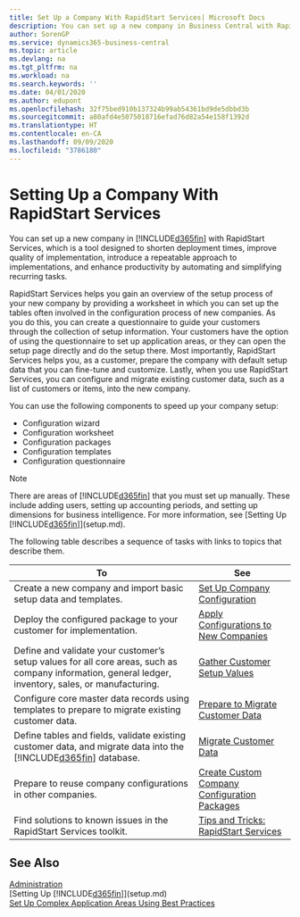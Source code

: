 ```yaml
---
title: Set Up a Company With RapidStart Services| Microsoft Docs
description: You can set up a new company in Business Central with RapidStart services, which is a tool designed to shorten deployment times, improve quality of implementation, introduce a repeatable approach to implementations, and enhance productivity by automating and simplifying recurring tasks.
author: SorenGP
ms.service: dynamics365-business-central
ms.topic: article
ms.devlang: na
ms.tgt_pltfrm: na
ms.workload: na
ms.search.keywords: ''
ms.date: 04/01/2020
ms.author: edupont
ms.openlocfilehash: 32f75bed910b137324b99ab54361bd9de5dbbd3b
ms.sourcegitcommit: a80afd4e5075018716efad76d82a54e158f1392d
ms.translationtype: HT
ms.contentlocale: en-CA
ms.lasthandoff: 09/09/2020
ms.locfileid: "3786180"
---
```

# <a name="setting-up-a-company-with-rapidstart-services"></a>Setting Up a Company With RapidStart Services
You can set up a new company in [!INCLUDE[d365fin](includes/d365fin_md.md)] with RapidStart Services, which is a tool designed to shorten deployment times, improve quality of implementation, introduce a repeatable approach to implementations, and enhance productivity by automating and simplifying recurring tasks.  

RapidStart Services helps you gain an overview of the setup process of your new company by providing a worksheet in which you can set up the tables often involved in the configuration process of new companies. As you do this, you can create a questionnaire to guide your customers through the collection of setup information. Your customers have the option of using the questionnaire to set up application areas, or they can open the setup page directly and do the setup there. Most importantly, RapidStart Services helps you, as a customer, prepare the company with default setup data that you can fine-tune and customize. Lastly, when you use RapidStart Services, you can configure and migrate existing customer data, such as a list of customers or items, into the new company.

You can use the following components to speed up your company setup:  

-   Configuration wizard  
-   Configuration worksheet  
-   Configuration packages  
-   Configuration templates  
-   Configuration questionnaire  

> [!Note]  
>  There are areas of [!INCLUDE[d365fin](includes/d365fin_md.md)] that you must set up manually. These include adding users, setting up accounting periods, and setting up dimensions for business intelligence. For more information, see [Setting Up [!INCLUDE[d365fin](includes/d365fin_md.md)]](setup.md).

 The following table describes a sequence of tasks with links to topics that describe them.

|**To**|**See**|  
|------------|-------------|  
|Create a new company and import basic setup data and templates.|[Set Up Company Configuration](admin-set-up-company-configuration.md)|  
|Deploy the configured package to your customer for implementation.|[Apply Configurations to New Companies](admin-apply-configuration-to-new-companies.md)|
|Define and validate your customer’s setup values for all core areas, such as company information, general ledger, inventory, sales, or manufacturing.|[Gather Customer Setup Values](admin-gather-customer-setup-values.md)|  
|Configure core master data records using templates to prepare to migrate existing customer data.|[Prepare to Migrate Customer Data](admin-use-templates-to-prepare-customer-data-for-migration.md)|  
|Define tables and fields, validate existing customer data, and migrate data into the [!INCLUDE[d365fin](includes/d365fin_md.md)] database.|[Migrate Customer Data](admin-migrate-customer-data.md)|
|Prepare to reuse company configurations in other companies.|[Create Custom Company Configuration Packages](admin-how-to-create-custom-company-configuration-packages.md)|
|Find solutions to known issues in the RapidStart Services toolkit.|[Tips and Tricks: RapidStart Services](admin-tips-and-tricks-rapidstart-services.md)|  

## <a name="see-also"></a>See Also  
[Administration](admin-setup-and-administration.md)  
[Setting Up [!INCLUDE[d365fin](includes/d365fin_md.md)]](setup.md)  
[Set Up Complex Application Areas Using Best Practices](set-up-complex-application-areas-using-best-practices.md)   
